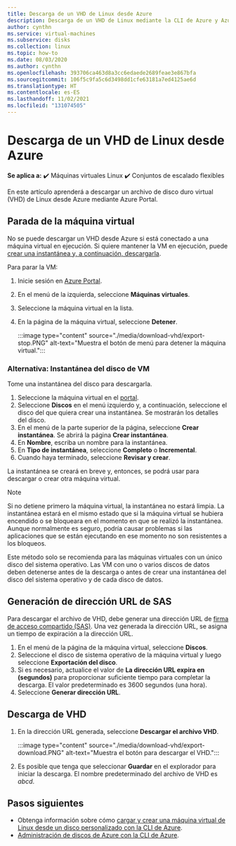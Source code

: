 ```yaml
---
title: Descarga de un VHD de Linux desde Azure
description: Descarga de un VHD de Linux mediante la CLI de Azure y Azure Portal.
author: cynthn
ms.service: virtual-machines
ms.subservice: disks
ms.collection: linux
ms.topic: how-to
ms.date: 08/03/2020
ms.author: cynthn
ms.openlocfilehash: 393706ca463d8a3cc6edaede2689feae3e867bfa
ms.sourcegitcommit: 106f5c9fa5c6d3498dd1cfe63181a7ed4125ae6d
ms.translationtype: HT
ms.contentlocale: es-ES
ms.lasthandoff: 11/02/2021
ms.locfileid: "131074505"
---
```

# <a name="download-a-linux-vhd-from-azure"></a>Descarga de un VHD de Linux desde Azure

**Se aplica a:** :heavy_check_mark: Máquinas virtuales Linux :heavy_check_mark: Conjuntos de escalado flexibles 

En este artículo aprenderá a descargar un archivo de disco duro virtual (VHD) de Linux desde Azure mediante Azure Portal. 

## <a name="stop-the-vm"></a>Parada de la máquina virtual

No se puede descargar un VHD desde Azure si está conectado a una máquina virtual en ejecución. Si quiere mantener la VM en ejecución, puede [crear una instantánea y, a continuación, descargarla](#alternative-snapshot-the-vm-disk).

Para parar la VM:

1.  Inicie sesión en [Azure Portal](https://portal.azure.com/).
2.  En el menú de la izquierda, seleccione **Máquinas virtuales**.
3.  Seleccione la máquina virtual en la lista.
4.  En la página de la máquina virtual, seleccione **Detener**.

    :::image type="content" source="./media/download-vhd/export-stop.PNG" alt-text="Muestra el botón de menú para detener la máquina virtual.":::

### <a name="alternative-snapshot-the-vm-disk"></a>Alternativa: Instantánea del disco de VM

Tome una instantánea del disco para descargarla.

1. Seleccione la máquina virtual en el [portal](https://portal.azure.com).
2. Seleccione **Discos** en el menú izquierdo y, a continuación, seleccione el disco del que quiera crear una instantánea. Se mostrarán los detalles del disco.  
3. En el menú de la parte superior de la página, seleccione **Crear instantánea**. Se abrirá la página **Crear instantánea**.
4. En **Nombre**, escriba un nombre para la instantánea. 
5. En **Tipo de instantánea**, seleccione **Completo** o **Incremental**.
6. Cuando haya terminado, seleccione **Revisar y crear**.

La instantánea se creará en breve y, entonces, se podrá usar para descargar o crear otra máquina virtual.

> [!NOTE]
> Si no detiene primero la máquina virtual, la instantánea no estará limpia. La instantánea estará en el mismo estado que si la máquina virtual se hubiera encendido o se bloqueara en el momento en que se realizó la instantánea. Aunque normalmente es seguro, podría causar problemas si las aplicaciones que se están ejecutando en ese momento no son resistentes a los bloqueos.
>  
> Este método solo se recomienda para las máquinas virtuales con un único disco del sistema operativo. Las VM con uno o varios discos de datos deben detenerse antes de la descarga o antes de crear una instantánea del disco del sistema operativo y de cada disco de datos.

## <a name="generate-sas-url"></a>Generación de dirección URL de SAS

Para descargar el archivo de VHD, debe generar una dirección URL de [firma de acceso compartido (SAS)](../../storage/common/storage-sas-overview.md?toc=/azure/virtual-machines/windows/toc.json). Una vez generada la dirección URL, se asigna un tiempo de expiración a la dirección URL.

1. En el menú de la página de la máquina virtual, seleccione **Discos**.
2. Seleccione el disco de sistema operativo de la máquina virtual y luego seleccione **Exportación del disco**.
1. Si es necesario, actualice el valor de **La dirección URL expira en (segundos)** para proporcionar suficiente tiempo para completar la descarga. El valor predeterminado es 3600 segundos (una hora).
3. Seleccione **Generar dirección URL**.
 
      
## <a name="download-vhd"></a>Descarga de VHD

1.  En la dirección URL generada, seleccione **Descargar el archivo VHD**.

    :::image type="content" source="./media/download-vhd/export-download.PNG" alt-text="Muestra el botón para descargar el VHD.":::

2.  Es posible que tenga que seleccionar **Guardar** en el explorador para iniciar la descarga. El nombre predeterminado del archivo de VHD es *abcd*.

## <a name="next-steps"></a>Pasos siguientes

- Obtenga información sobre cómo [cargar y crear una máquina virtual de Linux desde un disco personalizado con la CLI de Azure](upload-vhd.md). 
- [Administración de discos de Azure con la CLI de Azure](tutorial-manage-disks.md).
